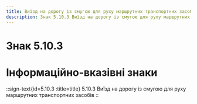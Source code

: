 ```yaml
---
title: Виїзд на дорогу із смугою для руху маршрутних транспортних засобів
description: Знак 5.10.3 Виїзд на дорогу із смугою для руху маршрутних транспортних засобів
---
```

# Знак 5.10.3
# Інформаційно-вказівні знаки
::sign-text{id=5.10.3 :title=title}
5.10.3 Виїзд на дорогу із смугою для руху маршрутних транспортних засобів
::